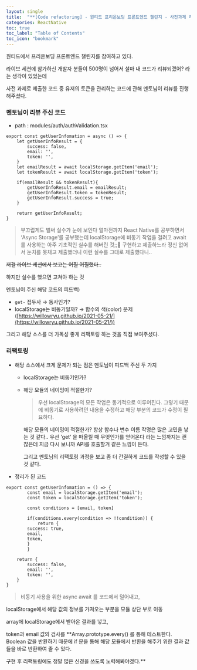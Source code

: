 ```yaml
---
layout: single
title:  "**[Code refactoring] - 원티드 프리온보딩 프론트엔드 챌린지 - 사전과제 리팩토링**"
categories: ReactNative
toc: true
toc_label: "Table of Contents"
toc_icon: "bookmark"
---
```


원티드에서 프리온보딩 프론트엔드 챌린지를 참여하고 있다.

라이브 세션에 참가하신 개발자 분들이 500명이 넘어서 설마 내 코드가 리뷰되겠어? 라는 생각이 있었는데

사전 과제로 제출한 코드 중 유저의 토큰을 관리하는 코드에 관해 멘토님이 리뷰를 진행해주셨다.

### 멘토님이 리뷰 주신 코드

- path : modules/auth/authValidation.tsx

```tsx
export const getUserInfomation = async () => {
    let getUserInfoResult = {
        success: false,
        email: '',
        token: '',
    }
    let emailResult = await localStorage.getItem('email');
    let tokenResult = await localStorage.getItem('token');

    if(emailResult && tokenResult){
        getUserInfoResult.email = emailResult;
        getUserInfoResult.token = tokenResult;
        getUserInfoResult.success = true;
    }

    return getUserInfoResult;
}
```

> 부끄럽게도 벌써 실수가 눈에 보인다
얼마전까지 React Native를 공부하면서 ‘Async Storage’를 공부했는데
localStorage에 비동기 작업을 걸려고 await를 사용하는 아주 기초적인 실수를 해버린 것;;🫠
구현하고 제출하느라 정신 없어서 눈치를 못채고 제출했더니 이런 실수를 그대로 제출했다니..

~~저걸 라이브 세션에서 보고는 어질 어질했다..~~

하지만 실수를 했으면 고쳐야 하는 것

멘토님이 주신 해당 코드의 피드백)
- `get-` 접두사 → 동사인가?
- localStorage는 비동기일까? → 함수의 색(color) 문제 ([https://willowryu.github.io/2021-05-21/](https://willowryu.github.io/2021-05-21/))

그리고 해당 소스를 더 가독성 좋게 리팩토링 하는 것을 직접 보여주셨다.
>

### 리팩토링

- 해당 소스에서 크게 문제가 되는 점은 멘토님이 피드백 주신 두 가지
  - localStorage는 비동기인가?
  - 해당 모듈의 네이밍이 적절한가?

    > 우선 localStorage의 모든 작업은 동기적으로 이루어진다.
    그렇기 때문에 비동기로 사용하려던 내용을 수정하고 해당 부분의 코드가 수정이 필요하다.

    해당 모듈의 네이밍이 적절한가?
    항상 함수나 변수 이름 작명은 많은 고민을 낳는 것 같다..
    우선 ’get’ 을 떠올릴 때 무엇인가를 얻어온다 라는 느낌까지는 괜찮은데
    지금 다시 보니까 API를 호출할거 같은 느낌이 든다.

    그리고 멘토님의 리팩토링 과정을 보고 좀 더 간결하게 코드를 작성할 수 있을 것 같다.
    >

- 정리가 된 코드

```tsx
export const getUserInfomation = () => {
		const email = localStorage.getItem('email');
		const token = localStorage.getItem('token');

		const conditions = [email, token]

		if(conditions.every(condition => !!condition)) {
			return {
        success: true,
        email,
        token,
	    }
		}

    return {
        success: false,
        email: '',
        token: '',
    }
}
```

> 비동기 사용을 위한 async await 를 코드에서 덜어내고,

localStorage에서 해당 값의 정보를 가져오는 부분을 모듈 상단 부로 이동

array에 localStorage에서 받아온 결과를 넣고,

token과 email 값의 검사를 **Array.prototype.every() 를 통해 테스트한다.
Boolean 값을 반환하기 때문에 if 문을 통해 해당 모듈에서 반환을 해주기 위한
결과 값들을 바로 반환하여 줄 수 있다.

구현 후 리팩토링에도 정말 많은 신경을 쓰도록 노력해봐야겠다.**
>